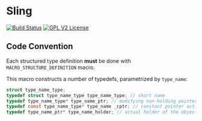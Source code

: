 # Sling
[![Build Status](https://travis-ci.org/kishmakov/sling.svg?branch=master)](https://travis-ci.org/kishmakov/sling)
[![GPL V2 License](https://img.shields.io/badge/license-GPL_V2-blue.svg)](https://github.com/kishmakov/sling/blob/master/LICENSE.txt)

## Code Convention

Each structured type definition **must** be done with ```MACRO_STRUCTURE_DEFINITION``` macro.

This macro constructs a number of typedefs, parametrized by ```type_name```:

```c
struct type_name_type;
typedef struct type_name_type type_name_type; // short name
typedef type_name_type* type_name_ptr; // modifying non-holding pointer
typedef const type_name_type* type_name _cptr; // constant pointer acting as reference
typedef type_name_ptr* type_name_holder; // actual holder of the object
```
